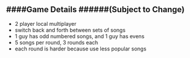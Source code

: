 ####Game Details
######(Subject to Change)
----

* 2 player local multiplayer
* switch back and forth between sets of songs
* 1 guy has odd numbered songs, and 1 guy has evens
* 5 songs per round, 3 rounds each
* each round is harder because use less popular songs
